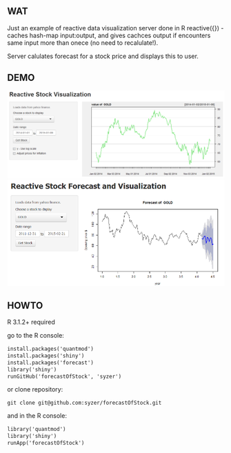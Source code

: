 ##  WAT
Just an example of reactive data visualization server done in R
reactive({}) - caches hash-map input:output, and gives cachces output if encounters same input more than onece (no need to recalulate!).

Server calulates forecast for a stock price and displays this to user.

## DEMO
![demoImage](https://raw.githubusercontent.com/syzer/reactiveStock/master/wiki/demo.png)
![demoImage2](https://raw.githubusercontent.com/syzer/forecastOfStock/master/wiki/demo.png)

## HOWTO

R 3.1.2+ required
    
go to the R console:

    install.packages('quantmod')
    install.packages('shiny')
	install.packages('forecast')
    library('shiny')
    runGitHub('forecastOfStock', 'syzer') 
    

or clone repository:

    git clone git@github.com:syzer/forecastOfStock.git

and in the R console:
    
    library('quantmod')
    library('shiny')
    runApp('forecastOfStock')